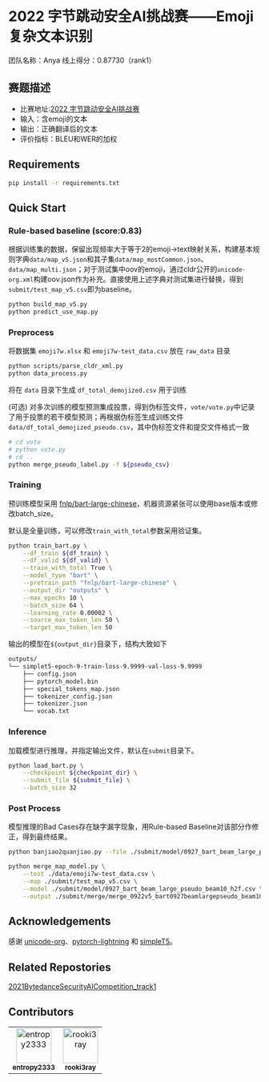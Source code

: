 # 2022 字节跳动安全AI挑战赛——Emoji复杂文本识别

团队名称：Anya
线上得分：0.87730（rank1）

## 赛题描述

- 比赛地址:[2022 字节跳动安全AI挑战赛](https://security.bytedance.com/fe/2022/ai-challenge#/challenge)
- 输入：含emoji的文本
- 输出：正确翻译后的文本
- 评价指标：BLEU和WER的加权

## Requirements

```bash
pip install -r requirements.txt
```

## Quick Start

### Rule-based baseline (score:0.83)

根据训练集的数据，保留出现频率大于等于2的emoji->text映射关系，构建基本规则字典`data/map_v5.json`和其子集`data/map_mostCommon.json`、`data/map_multi.json`；对于测试集中oov的emoji，通过cldr公开的`unicode-org.xml`构建oov.json作为补充。直接使用上述字典对测试集进行替换，得到`submit/test_map_v5.csv`即为baseline。

```bash
python build_map_v5.py
python predict_use_map.py
```

### Preprocess

将数据集 `emoji7w.xlsx` 和 `emoji7w-test_data.csv` 放在 `raw_data` 目录

```bash
python scripts/parse_cldr_xml.py
python data_process.py
```

将在 `data` 目录下生成 `df_total_demojized.csv` 用于训练


(可选) 对多次训练的模型预测集成投票，得到伪标签文件，`vote/vote.py`中记录了用于投票的若干模型预测；再根据伪标签生成训练文件 `data/df_total_demojized_pseudo.csv`，其中伪标签文件和提交文件格式一致

```bash
# cd vote
# python vote.py
# cd ..
python merge_pseudo_label.py -f ${pseudo_csv}
```

### Training

预训练模型采用 [fnlp/bart-large-chinese](https://huggingface.co/fnlp/bart-base-chinese)，机器资源紧张可以使用base版本或修改batch_size。

默认是全量训练，可以修改`train_with_total`参数采用验证集。

```bash
python train_bart.py \
    --df_train ${df_train} \
    --df_valid ${df_valid} \
    --train_with_total True \
    --model_type "bart" \
    --pretrain_path "fnlp/bart-large-chinese" \
    --output_dir "outputs" \
    --max_epochs 10 \
    --batch_size 64 \
    --learning_rate 0.00002 \
    --source_max_token_len 50 \
    --target_max_token_len 50
```

输出的模型在`${output_dir}`目录下，结构大致如下

```bash
outputs/
└── simplet5-epoch-9-train-loss-9.9999-val-loss-9.9999
    ├── config.json
    ├── pytorch_model.bin
    ├── special_tokens_map.json
    ├── tokenizer_config.json
    ├── tokenizer.json
    └── vocab.txt
```

### Inference

加载模型进行推理，并指定输出文件，默认在`submit`目录下。

```bash
python load_bart.py \
    --checkpoint ${checkpoint_dir} \
    --submit_file ${submit_file} \
    --batch_size 32
```

### Post Process

模型推理的Bad Cases存在缺字漏字现象，用Rule-based Baseline对该部分作修正，得到最终结果。

```bash
python banjiao2quanjiao.py --file ./submit/model/0927_bart_beam_large_pseudo_beam10.csv

python merge_map_model.py \
    --test ./data/emoji7w-test_data.csv \
    --map ./submit/test_map_v5.csv \
    --model ./submit/model/0927_bart_beam_large_pseudo_beam10_h2f.csv \
    --output ./submit/merge/merge_0922v5_bart0927beamlargepseudo_beam10.csv
```


## Acknowledgements

感谢 [unicode-org](https://github.com/unicode-org/cldr-json)、[pytorch-lightning](https://github.com/Lightning-AI/lightning) 和 [simpleT5](https://github.com/Shivanandroy/simpleT5)。

## Related Repostories

[2021BytedanceSecurityAICompetition_track1](https://github.com/rooki3ray/2021BytedanceSecurityAICompetition_track1)


## Contributors

<!-- ALL-CONTRIBUTORS-LIST:START - Do not remove or modify this section -->
<!-- prettier-ignore-start -->
<!-- markdownlint-disable -->
<table>
  <tbody>
    <tr>
        <td align="center"><a href="http://github.com/entropy2333"><img src="https://avatars.githubusercontent.com/u/40735723?v=4?s=70" width="70px;" alt=" entropy2333"/><br /><sub><b> entropy2333</b></sub></a><br /></td>
        <td align="center"><a href="https://github.com/rooki3ray"><img src="https://avatars.githubusercontent.com/u/37974731?v=4?s=70" width="70px;" alt="rooki3ray"/><br /><sub><b> rooki3ray</b></sub></a><br /></td>
    </tr>
  </tbody>
</table>
